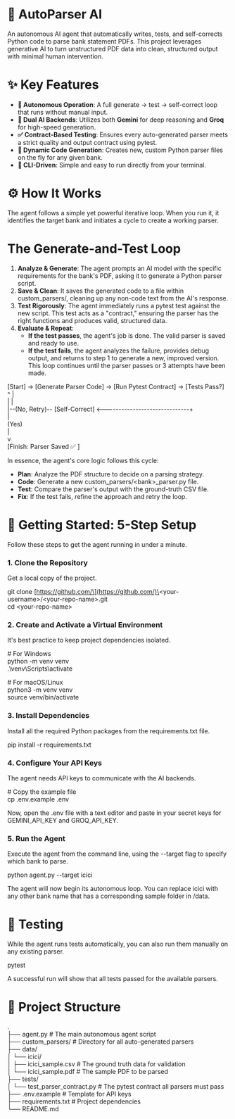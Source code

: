 # **🤖 AutoParser AI**

An autonomous AI agent that automatically writes, tests, and self-corrects Python code to parse bank statement PDFs. This project leverages generative AI to turn unstructured PDF data into clean, structured output with minimal human intervention.

# **✨ Key Features**

* **🤖 Autonomous Operation**: A full generate \-\> test \-\> self-correct loop that runs without manual input.  
* **🧠 Dual AI Backends**: Utilizes both **Gemini** for deep reasoning and **Groq** for high-speed generation.  
* **✅ Contract-Based Testing**: Ensures every auto-generated parser meets a strict quality and output contract using pytest.  
* **🔧 Dynamic Code Generation**: Creates new, custom Python parser files on the fly for any given bank.  
* **🚀 CLI-Driven**: Simple and easy to run directly from your terminal.

# **⚙️ How It Works**

The agent follows a simple yet powerful iterative loop. When you run it, it identifies the target bank and initiates a cycle to create a working parser.

# **The Generate-and-Test Loop**

1. **Analyze & Generate**: The agent prompts an AI model with the specific requirements for the bank's PDF, asking it to generate a Python parser script.  
2. **Save & Clean**: It saves the generated code to a file within custom\_parsers/, cleaning up any non-code text from the AI's response.  
3. **Test Rigorously**: The agent immediately runs a pytest test against the new script. This test acts as a "contract," ensuring the parser has the right functions and produces valid, structured data.  
4. **Evaluate & Repeat**:  
   * **If the test passes**, the agent's job is done. The valid parser is saved and ready to use.  
   * **If the test fails**, the agent analyzes the failure, provides debug output, and returns to step 1 to generate a new, improved version. This loop continues until the parser passes or 3 attempts have been made.

 [Start] \-\> \[Generate Parser Code\] \-\> \[Run Pytest Contract\] \-\> \[Tests Pass?\]  
   ^                                                                 |     
   |                                                                 |  
   |--(No, Retry)-- \[Self-Correct\] \<------------------------------+  
   |  
 (Yes)  
   |  
   v  
[Finish: Parser Saved ✅ ]

In essence, the agent's core logic follows this cycle:

* **Plan**: Analyze the PDF structure to decide on a parsing strategy.  
* **Code**: Generate a new custom\_parsers/\<bank\>\_parser.py file.  
* **Test**: Compare the parser's output with the ground-truth CSV file.  
* **Fix**: If the test fails, refine the approach and retry the loop.

# **🚀 Getting Started: 5-Step Setup**

Follow these steps to get the agent running in under a minute.

### **1\. Clone the Repository**

Get a local copy of the project.

git clone \[https://github.com/\](https://github.com/)\<your-username\>/\<your-repo-name\>.git  
cd \<your-repo-name\>

### **2\. Create and Activate a Virtual Environment**

It's best practice to keep project dependencies isolated.

\# For Windows  
python \-m venv venv  
.\\venv\\Scripts\\activate

\# For macOS/Linux  
python3 \-m venv venv  
source venv/bin/activate

### **3\. Install Dependencies**

Install all the required Python packages from the requirements.txt file.

pip install \-r requirements.txt

### **4\. Configure Your API Keys**

The agent needs API keys to communicate with the AI backends.

\# Copy the example file  
cp .env.example .env

Now, open the .env file with a text editor and paste in your secret keys for GEMINI\_API\_KEY and GROQ\_API\_KEY.

### **5\. Run the Agent**

Execute the agent from the command line, using the \--target flag to specify which bank to parse.

python agent.py \--target icici

The agent will now begin its autonomous loop. You can replace icici with any other bank name that has a corresponding sample folder in /data.

# **🧪 Testing**

While the agent runs tests automatically, you can also run them manually on any existing parser.

pytest

A successful run will show that all tests passed for the available parsers.

# **📂 Project Structure**

.  
├── agent.py                 \# The main autonomous agent script  
├── custom\_parsers/          \# Directory for all auto-generated parsers  
├── data/  
│   └── icici/  
│       ├── icici\_sample.csv   \# The ground truth data for validation  
│       └── icici\_sample.pdf   \# The sample PDF to be parsed  
├── tests/  
│   └── test\_parser\_contract.py \# The pytest contract all parsers must pass  
├── .env.example             \# Template for API keys  
├── requirements.txt         \# Project dependencies  
└── README.md  
